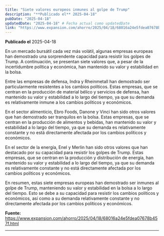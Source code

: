 ```yaml
---
title: "Siete valores europeos inmunes al golpe de Trump"
description: "**Publicado el** 2025-04-18"
pubDate: "2025-04-18"
updatedDate: "2025-04-18" # Fecha actual como updatedDate
link: "https://www.expansion.com/ahorro/2025/04/18/68016a24e5fdea07678b457f.html"
---
```


**Publicado el** 2025-04-18

En un mercado bursátil cada vez más volátil, algunas empresas europeas han demostrado una sorprendente capacidad para resistir los golpes de Trump. A continuación, se presentan siete valores que, a pesar de la incertidumbre política y económica, han mantenido su valor y estabilidad en la bolsa.

Entre las empresas de defensa, Indra y Rheinmetall han demostrado ser particularmente resistentes a los cambios políticos. Estas empresas, que se centran en la producción de material bélico y servicios de defensa, han mantenido su valor y estabilidad a lo largo del tiempo, ya que su demanda es relativamente inmune a los cambios políticos y económicos.

En el sector alimenticio, Ebro Foods, Danone y Vinci han sido otros valores que han demostrado ser tranquilos en la bolsa. Estas empresas, que se centran en la producción de alimentos y bebidas, han mantenido su valor y estabilidad a lo largo del tiempo, ya que su demanda es relativamente constante y no está directamente afectada por los cambios políticos y económicos.

En el sector de la energía, Enel y Merlin han sido otros valores que han destacado por su capacidad para resistir los golpes de Trump. Estas empresas, que se centran en la producción y distribución de energía, han mantenido su valor y estabilidad a lo largo del tiempo, ya que su demanda es relativamente constante y no está directamente afectada por los cambios políticos y económicos.

En resumen, estas siete empresas europeas han demostrado ser inmunes al golpe de Trump, manteniendo su valor y estabilidad en la bolsa a lo largo del tiempo. Esto se debe a su capacidad para resistir los cambios políticos y económicos, así como a su demanda relativamente constante y no directamente afectada por los cambios políticos y económicos.

**Fuente:** https://www.expansion.com/ahorro/2025/04/18/68016a24e5fdea07678b457f.html

---
